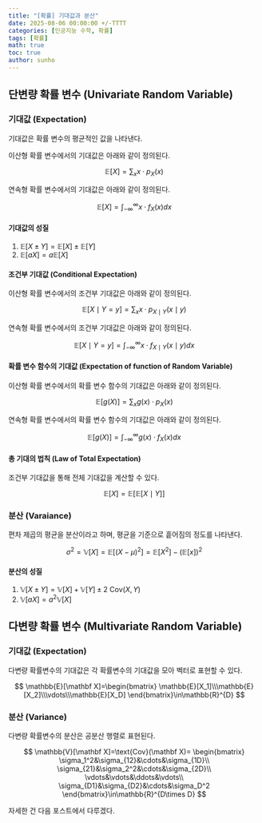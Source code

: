 ```yaml
---
title: "[확률] 기대값과 분산"
date: 2025-08-06 00:00:00 +/-TTTT
categories: [인공지능 수학, 확률]
tags: [확률]
math: true
toc: true
author: sunho
---
```


## 단변량 확률 변수 (Univariate Random Variable)

### 기대값 (Expectation)

기대값은 확률 변수의 평균적인 값을 나타낸다.

이산형 확률 변수에서의 기대값은 아래와 같이 정의된다.

$$
\mathbb{E}[X]=\sum_x x\cdot p_X(x)
$$

연속형 확률 변수에서의 기대값은 아래와 같이 정의된다.

$$
\mathbb{E}[X]=\int_{-\infty}^\infty x\cdot f_X(x)dx
$$

#### 기대값의 성질

1. $\mathbb{E}[X\pm Y]=\mathbb{E}[X]\pm\mathbb{E}[Y]$
2. $\mathbb{E}[aX]=a\mathbb{E}[X]$

#### 조건부 기대값 (Conditional Expectation)

이산형 확률 변수에서의 조건부 기대값은 아래와 같이 정의된다.

$$
\mathbb{E}[X\mid Y=y]=\sum_x x\cdot p_{X\mid Y}(x\mid y)
$$

연속형 확률 변수에서의 조건부 기대값은 아래와 같이 정의된다.

$$
\mathbb{E}[X\mid Y=y]=\int_{-\infty}^\infty x\cdot f_{X\mid Y}(x\mid y)dx
$$

#### 확률 변수 함수의 기대값 (Expectation of function of Random Variable)

이산형 확률 변수에서의 확률 변수 함수의 기대값은 아래와 같이 정의된다.

$$
\mathbb{E}[g(X)]=\sum_x g(x)\cdot p_X(x)
$$

연속형 확률 변수에서의 확률 변수 함수의 기대값은 아래와 같이 정의된다.

$$
\mathbb{E}[g(X)]=\int_{-\infty}^\infty g(x)\cdot f_X(x)dx
$$

#### 총 기대의 법칙 (Law of Total Expectation)

조건부 기대값을 통해 전체 기대값을 계산할 수 있다.

$$
\mathbb{E}[X]=\mathbb{E}\big[\mathbb{E}[X\mid Y]\big]
$$

### 분산 (Varaiance)

편차 제곱의 평균을 분산이라고 하며, 평균을 기준으로 흩어짐의 정도를 나타낸다.

$$
\sigma^2=\mathbb{V}[X]=\mathbb{E}[(X-\mu)^2]=\mathbb{E}[X^2]-\left(\mathbb{E}[x]\right)^2
$$

#### 분산의 성질

1. $\mathbb{V}[X\pm Y]=\mathbb{V}[X]+\mathbb{V}[Y]\pm2~\text{Cov}(X,Y)$
2. $\mathbb{V}[aX]=a^2\mathbb{V}[X]$

## 다변량 확률 변수 (Multivariate Random Variable)

### 기대값 (Expectation)

다변량 확률변수의 기대값은 각 확률변수의 기대값을 모아 벡터로 표현할 수 있다.

$$
\mathbb{E}[\mathbf X]=\begin{bmatrix}
\mathbb{E}[X_1]\\\mathbb{E}[X_2]\\\vdots\\\mathbb{E}[X_D]
\end{bmatrix}\in\mathbb{R}^{D}
$$

### 분산 (Variance)

다변량 확률변수의 분산은 공분산 행렬로 표현된다.

$$
\mathbb{V}[\mathbf X]=\text{Cov}(\mathbf X)=
\begin{bmatrix}
\sigma_1^2&\sigma_{12}&\cdots&\sigma_{1D}\\
\sigma_{21}&\sigma_2^2&\cdots&\sigma_{2D}\\
\vdots&\vdots&\ddots&\vdots\\
\sigma_{D1}&\sigma_{D2}&\cdots&\sigma_D^2
\end{bmatrix}\in\mathbb{R}^{D\times D}
$$

자세한 건 다음 포스트에서 다루겠다.
